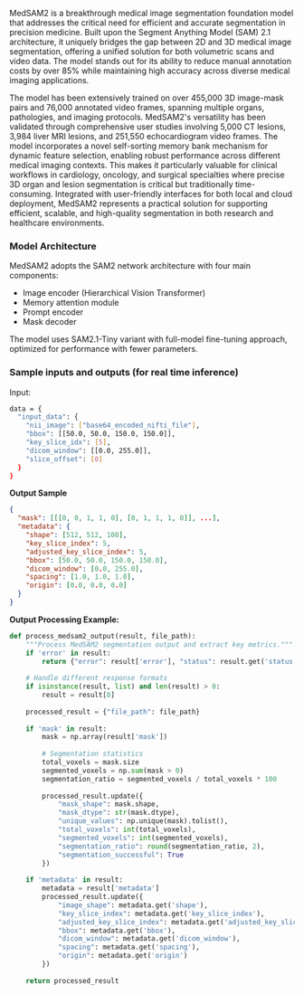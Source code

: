 <!-- DO NOT CHANGE MARKDOWN HEADERS. IF CHANGED, MODEL CARD MAY BE REJECTED BY A REVIEWER -->

<!-- `description.md` is required. -->

MedSAM2 is a breakthrough medical image segmentation foundation model that addresses the critical need for efficient and accurate segmentation in precision medicine. Built upon the Segment Anything Model (SAM) 2.1 architecture, it uniquely bridges the gap between 2D and 3D medical image segmentation, offering a unified solution for both volumetric scans and video data. The model stands out for its ability to reduce manual annotation costs by over 85% while maintaining high accuracy across diverse medical imaging applications.

The model has been extensively trained on over 455,000 3D image-mask pairs and 76,000 annotated video frames, spanning multiple organs, pathologies, and imaging protocols. MedSAM2's versatility has been validated through comprehensive user studies involving 5,000 CT lesions, 3,984 liver MRI lesions, and 251,550 echocardiogram video frames. The model incorporates a novel self-sorting memory bank mechanism for dynamic feature selection, enabling robust performance across different medical imaging contexts. This makes it particularly valuable for clinical workflows in cardiology, oncology, and surgical specialties where precise 3D organ and lesion segmentation is critical but traditionally time-consuming. Integrated with user-friendly interfaces for both local and cloud deployment, MedSAM2 represents a practical solution for supporting efficient, scalable, and high-quality segmentation in both research and healthcare environments.

### Model Architecture
MedSAM2 adopts the SAM2 network architecture with four main components:
- Image encoder (Hierarchical Vision Transformer)
- Memory attention module
- Prompt encoder
- Mask decoder

The model uses SAM2.1-Tiny variant with full-model fine-tuning approach, optimized for performance with fewer parameters.

### Sample inputs and outputs (for real time inference)
Input:
```bash
data = {
  "input_data": {
    "nii_image": ["base64_encoded_nifti_file"],
    "bbox": [[50.0, 50.0, 150.0, 150.0]],
    "key_slice_idx": [5],
    "dicom_window": [[0.0, 255.0]],
    "slice_offset": [0]
  }
}
```

**Output Sample**
```json
{
  "mask": [[[0, 0, 1, 1, 0], [0, 1, 1, 1, 0]], ...],
  "metadata": {
    "shape": [512, 512, 100],
    "key_slice_index": 5,
    "adjusted_key_slice_index": 5,
    "bbox": [50.0, 50.0, 150.0, 150.0],
    "dicom_window": [0.0, 255.0],
    "spacing": [1.0, 1.0, 1.0],
    "origin": [0.0, 0.0, 0.0]
  }
}
```

**Output Processing Example:**
```python
def process_medsam2_output(result, file_path):
    """Process MedSAM2 segmentation output and extract key metrics."""
    if 'error' in result:
        return {"error": result['error'], "status": result.get('status')}
    
    # Handle different response formats
    if isinstance(result, list) and len(result) > 0:
        result = result[0]
    
    processed_result = {"file_path": file_path}
    
    if 'mask' in result:
        mask = np.array(result['mask'])
        
        # Segmentation statistics
        total_voxels = mask.size
        segmented_voxels = np.sum(mask > 0)
        segmentation_ratio = segmented_voxels / total_voxels * 100
        
        processed_result.update({
            "mask_shape": mask.shape,
            "mask_dtype": str(mask.dtype),
            "unique_values": np.unique(mask).tolist(),
            "total_voxels": int(total_voxels),
            "segmented_voxels": int(segmented_voxels),
            "segmentation_ratio": round(segmentation_ratio, 2),
            "segmentation_successful": True
        })
    
    if 'metadata' in result:
        metadata = result['metadata']
        processed_result.update({
            "image_shape": metadata.get('shape'),
            "key_slice_index": metadata.get('key_slice_index'),
            "adjusted_key_slice_index": metadata.get('adjusted_key_slice_index'),
            "bbox": metadata.get('bbox'),
            "dicom_window": metadata.get('dicom_window'),
            "spacing": metadata.get('spacing'),
            "origin": metadata.get('origin')
        })
    
    return processed_result
```